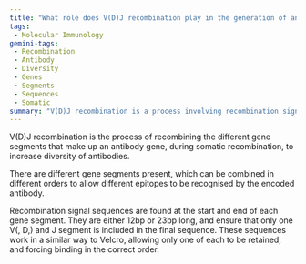 ```yaml
---
title: "What role does V(D)J recombination play in the generation of antibody diversity?"
tags:
 - Molecular Immunology
gemini-tags:
 - Recombination
 - Antibody
 - Diversity
 - Genes
 - Segments
 - Sequences
 - Somatic
summary: "V(D)J recombination is a process involving recombination signal sequences that increases antibody diversity by rearranging gene segments in a specific order to recognize a wide range of epitopes."
---
```

V(D)J recombination is the process of recombining the different gene segments that make up an antibody gene, during somatic recombination, to increase diversity of antibodies. 

There are different gene segments present, which can be combined in different orders to allow different epitopes to be recognised by the encoded antibody. 

Recombination signal sequences are found at the start and end of each gene segment. They are either 12bp or 23bp long, and ensure that only one V(, D,) and J segment is included in the final sequence. These sequences work in a similar way to Velcro, allowing only one of each to be retained, and forcing binding in the correct order.